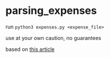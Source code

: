 # parsing_expenses

run `python3 expenses.py <expense_file>`

use at your own caution, no guarantees

based on [this article](https://medium.com/@dr.booma19/extracting-text-from-pdf-files-using-ocr-a-step-by-step-guide-with-python-code-becf221529ef)
